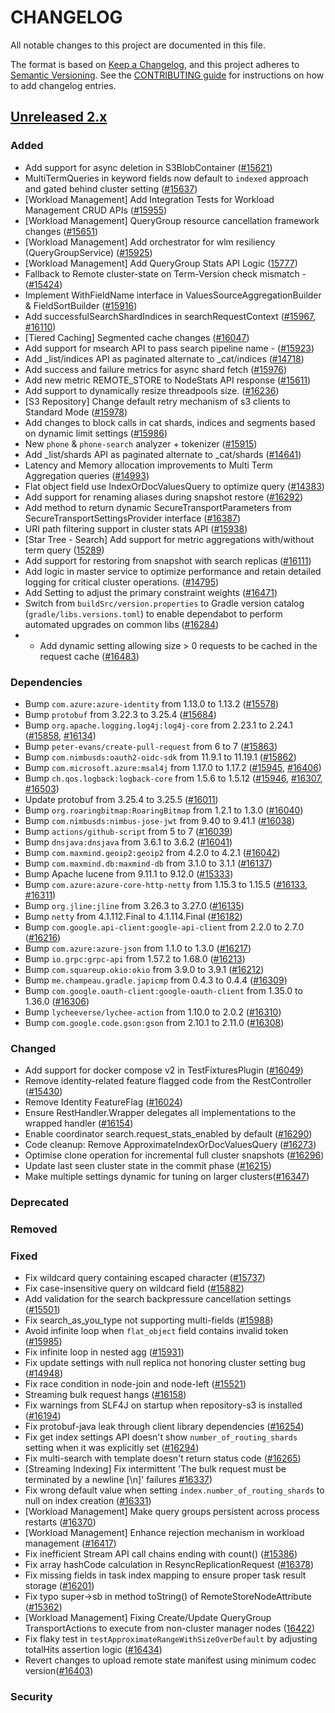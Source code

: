 # CHANGELOG
All notable changes to this project are documented in this file.

The format is based on [Keep a Changelog](https://keepachangelog.com/en/1.0.0/), and this project adheres to [Semantic Versioning](https://semver.org/spec/v2.0.0.html). See the [CONTRIBUTING guide](./CONTRIBUTING.md#Changelog) for instructions on how to add changelog entries.

## [Unreleased 2.x]
### Added
- Add support for async deletion in S3BlobContainer ([#15621](https://github.com/opensearch-project/OpenSearch/pull/15621))
- MultiTermQueries in keyword fields now default to `indexed` approach and gated behind cluster setting ([#15637](https://github.com/opensearch-project/OpenSearch/pull/15637))
- [Workload Management] Add Integration Tests for Workload Management CRUD APIs ([#15955](https://github.com/opensearch-project/OpenSearch/pull/15955))
- [Workload Management] QueryGroup resource cancellation framework changes ([#15651](https://github.com/opensearch-project/OpenSearch/pull/15651))
- [Workload Management] Add orchestrator for wlm resiliency (QueryGroupService) ([#15925](https://github.com/opensearch-project/OpenSearch/pull/15925))
- [Workload Management] Add QueryGroup Stats API Logic ([15777](https://github.com/opensearch-project/OpenSearch/pull/15777))
- Fallback to Remote cluster-state on Term-Version check mismatch - ([#15424](https://github.com/opensearch-project/OpenSearch/pull/15424))
- Implement WithFieldName interface in ValuesSourceAggregationBuilder & FieldSortBuilder ([#15916](https://github.com/opensearch-project/OpenSearch/pull/15916))
- Add successfulSearchShardIndices in searchRequestContext ([#15967](https://github.com/opensearch-project/OpenSearch/pull/15967), [#16110](https://github.com/opensearch-project/OpenSearch/pull/16110))
- [Tiered Caching] Segmented cache changes ([#16047](https://github.com/opensearch-project/OpenSearch/pull/16047))
- Add support for msearch API to pass search pipeline name - ([#15923](https://github.com/opensearch-project/OpenSearch/pull/15923))
- Add _list/indices API as paginated alternate to _cat/indices ([#14718](https://github.com/opensearch-project/OpenSearch/pull/14718))
- Add success and failure metrics for async shard fetch ([#15976](https://github.com/opensearch-project/OpenSearch/pull/15976))
- Add new metric REMOTE_STORE to NodeStats API response ([#15611](https://github.com/opensearch-project/OpenSearch/pull/15611))
- Add support to dynamically resize threadpools size. ([#16236](https://github.com/opensearch-project/OpenSearch/pull/16236))
- [S3 Repository] Change default retry mechanism of s3 clients to Standard Mode ([#15978](https://github.com/opensearch-project/OpenSearch/pull/15978))
- Add changes to block calls in cat shards, indices and segments based on dynamic limit settings ([#15986](https://github.com/opensearch-project/OpenSearch/pull/15986))
- New `phone` & `phone-search` analyzer + tokenizer ([#15915](https://github.com/opensearch-project/OpenSearch/pull/15915))
- Add _list/shards API as paginated alternate to _cat/shards ([#14641](https://github.com/opensearch-project/OpenSearch/pull/14641))
- Latency and Memory allocation improvements to Multi Term Aggregation queries ([#14993](https://github.com/opensearch-project/OpenSearch/pull/14993))
- Flat object field use IndexOrDocValuesQuery to optimize query ([#14383](https://github.com/opensearch-project/OpenSearch/issues/14383))
- Add support for renaming aliases during snapshot restore ([#16292](https://github.com/opensearch-project/OpenSearch/pull/16292))
- Add method to return dynamic SecureTransportParameters from SecureTransportSettingsProvider interface ([#16387](https://github.com/opensearch-project/OpenSearch/pull/16387))
- URI path filtering support in cluster stats API ([#15938](https://github.com/opensearch-project/OpenSearch/pull/15938))
- [Star Tree - Search] Add support for metric aggregations with/without term query ([15289](https://github.com/opensearch-project/OpenSearch/pull/15289))
- Add support for restoring from snapshot with search replicas ([#16111](https://github.com/opensearch-project/OpenSearch/pull/16111))
- Add logic in master service to optimize performance and retain detailed logging for critical cluster operations. ([#14795](https://github.com/opensearch-project/OpenSearch/pull/14795))
- Add Setting to adjust the primary constraint weights ([#16471](https://github.com/opensearch-project/OpenSearch/pull/16471))
- Switch from `buildSrc/version.properties` to Gradle version catalog (`gradle/libs.versions.toml`) to enable dependabot to perform automated upgrades on common libs ([#16284](https://github.com/opensearch-project/OpenSearch/pull/16284))
- - Add dynamic setting allowing size > 0 requests to be cached in the request cache ([#16483](https://github.com/opensearch-project/OpenSearch/pull/16483/files))

### Dependencies
- Bump `com.azure:azure-identity` from 1.13.0 to 1.13.2 ([#15578](https://github.com/opensearch-project/OpenSearch/pull/15578))
- Bump `protobuf` from 3.22.3 to 3.25.4 ([#15684](https://github.com/opensearch-project/OpenSearch/pull/15684))
- Bump `org.apache.logging.log4j:log4j-core` from 2.23.1 to 2.24.1 ([#15858](https://github.com/opensearch-project/OpenSearch/pull/15858), [#16134](https://github.com/opensearch-project/OpenSearch/pull/16134))
- Bump `peter-evans/create-pull-request` from 6 to 7 ([#15863](https://github.com/opensearch-project/OpenSearch/pull/15863))
- Bump `com.nimbusds:oauth2-oidc-sdk` from 11.9.1 to 11.19.1 ([#15862](https://github.com/opensearch-project/OpenSearch/pull/15862))
- Bump `com.microsoft.azure:msal4j` from 1.17.0 to 1.17.2 ([#15945](https://github.com/opensearch-project/OpenSearch/pull/15945), [#16406](https://github.com/opensearch-project/OpenSearch/pull/16406))
- Bump `ch.qos.logback:logback-core` from 1.5.6 to 1.5.12 ([#15946](https://github.com/opensearch-project/OpenSearch/pull/15946), [#16307](https://github.com/opensearch-project/OpenSearch/pull/16307), [#16503](https://github.com/opensearch-project/OpenSearch/pull/16503))
- Update protobuf from 3.25.4 to 3.25.5 ([#16011](https://github.com/opensearch-project/OpenSearch/pull/16011))
- Bump `org.roaringbitmap:RoaringBitmap` from 1.2.1 to 1.3.0 ([#16040](https://github.com/opensearch-project/OpenSearch/pull/16040))
- Bump `com.nimbusds:nimbus-jose-jwt` from 9.40 to 9.41.1 ([#16038](https://github.com/opensearch-project/OpenSearch/pull/16038))
- Bump `actions/github-script` from 5 to 7 ([#16039](https://github.com/opensearch-project/OpenSearch/pull/16039))
- Bump `dnsjava:dnsjava` from 3.6.1 to 3.6.2 ([#16041](https://github.com/opensearch-project/OpenSearch/pull/16041))
- Bump `com.maxmind.geoip2:geoip2` from 4.2.0 to 4.2.1 ([#16042](https://github.com/opensearch-project/OpenSearch/pull/16042))
- Bump `com.maxmind.db:maxmind-db` from 3.1.0 to 3.1.1 ([#16137](https://github.com/opensearch-project/OpenSearch/pull/16137))
- Bump Apache lucene from 9.11.1 to 9.12.0 ([#15333](https://github.com/opensearch-project/OpenSearch/pull/15333))
- Bump `com.azure:azure-core-http-netty` from 1.15.3 to 1.15.5 ([#16133](https://github.com/opensearch-project/OpenSearch/pull/16133), [#16311](https://github.com/opensearch-project/OpenSearch/pull/16311))
- Bump `org.jline:jline` from 3.26.3 to 3.27.0 ([#16135](https://github.com/opensearch-project/OpenSearch/pull/16135))
- Bump `netty` from 4.1.112.Final to 4.1.114.Final ([#16182](https://github.com/opensearch-project/OpenSearch/pull/16182))
- Bump `com.google.api-client:google-api-client` from 2.2.0 to 2.7.0 ([#16216](https://github.com/opensearch-project/OpenSearch/pull/16216))
- Bump `com.azure:azure-json` from 1.1.0 to 1.3.0 ([#16217](https://github.com/opensearch-project/OpenSearch/pull/16217))
- Bump `io.grpc:grpc-api` from 1.57.2 to 1.68.0 ([#16213](https://github.com/opensearch-project/OpenSearch/pull/16213))
- Bump `com.squareup.okio:okio` from 3.9.0 to 3.9.1 ([#16212](https://github.com/opensearch-project/OpenSearch/pull/16212))
- Bump `me.champeau.gradle.japicmp` from 0.4.3 to 0.4.4 ([#16309](https://github.com/opensearch-project/OpenSearch/pull/16309))
- Bump `com.google.oauth-client:google-oauth-client` from 1.35.0 to 1.36.0 ([#16306](https://github.com/opensearch-project/OpenSearch/pull/16306))
- Bump `lycheeverse/lychee-action` from 1.10.0 to 2.0.2 ([#16310](https://github.com/opensearch-project/OpenSearch/pull/16310))
- Bump `com.google.code.gson:gson` from 2.10.1 to 2.11.0 ([#16308](https://github.com/opensearch-project/OpenSearch/pull/16308))

### Changed
- Add support for docker compose v2 in TestFixturesPlugin ([#16049](https://github.com/opensearch-project/OpenSearch/pull/16049))
- Remove identity-related feature flagged code from the RestController ([#15430](https://github.com/opensearch-project/OpenSearch/pull/15430))
- Remove Identity FeatureFlag ([#16024](https://github.com/opensearch-project/OpenSearch/pull/16024))
- Ensure RestHandler.Wrapper delegates all implementations to the wrapped handler ([#16154](https://github.com/opensearch-project/OpenSearch/pull/16154))
- Enable coordinator search.request_stats_enabled by default ([#16290](https://github.com/opensearch-project/OpenSearch/pull/16290))
- Code cleanup: Remove ApproximateIndexOrDocValuesQuery ([#16273](https://github.com/opensearch-project/OpenSearch/pull/16273))
- Optimise clone operation for incremental full cluster snapshots ([#16296](https://github.com/opensearch-project/OpenSearch/pull/16296))
- Update last seen cluster state in the commit phase ([#16215](https://github.com/opensearch-project/OpenSearch/pull/16215))
- Make multiple settings dynamic for tuning on larger clusters([#16347](https://github.com/opensearch-project/OpenSearch/pull/16347))

### Deprecated

### Removed

### Fixed
- Fix wildcard query containing escaped character ([#15737](https://github.com/opensearch-project/OpenSearch/pull/15737))
- Fix case-insensitive query on wildcard field ([#15882](https://github.com/opensearch-project/OpenSearch/pull/15882))
- Add validation for the search backpressure cancellation settings ([#15501](https://github.com/opensearch-project/OpenSearch/pull/15501))
- Fix search_as_you_type not supporting multi-fields ([#15988](https://github.com/opensearch-project/OpenSearch/pull/15988))
- Avoid infinite loop when `flat_object` field contains invalid token ([#15985](https://github.com/opensearch-project/OpenSearch/pull/15985))
- Fix infinite loop in nested agg ([#15931](https://github.com/opensearch-project/OpenSearch/pull/15931))
- Fix update settings with null replica not honoring cluster setting bug ([#14948](https://github.com/opensearch-project/OpenSearch/pull/14948))
- Fix race condition in node-join and node-left ([#15521](https://github.com/opensearch-project/OpenSearch/pull/15521))
- Streaming bulk request hangs ([#16158](https://github.com/opensearch-project/OpenSearch/pull/16158))
- Fix warnings from SLF4J on startup when repository-s3 is installed ([#16194](https://github.com/opensearch-project/OpenSearch/pull/16194))
- Fix protobuf-java leak through client library dependencies ([#16254](https://github.com/opensearch-project/OpenSearch/pull/16254))
- Fix get index settings API doesn't show `number_of_routing_shards` setting when it was explicitly set ([#16294](https://github.com/opensearch-project/OpenSearch/pull/16294))
- Fix multi-search with template doesn't return status code ([#16265](https://github.com/opensearch-project/OpenSearch/pull/16265))
- [Streaming Indexing] Fix intermittent 'The bulk request must be terminated by a newline [\n]' failures [#16337](https://github.com/opensearch-project/OpenSearch/pull/16337))
- Fix wrong default value when setting `index.number_of_routing_shards` to null on index creation ([#16331](https://github.com/opensearch-project/OpenSearch/pull/16331))
- [Workload Management] Make query groups persistent across process restarts ([#16370](https://github.com/opensearch-project/OpenSearch/pull/16370))
- [Workload Management] Enhance rejection mechanism in workload management ([#16417](https://github.com/opensearch-project/OpenSearch/pull/16417))
- Fix inefficient Stream API call chains ending with count() ([#15386](https://github.com/opensearch-project/OpenSearch/pull/15386))
- Fix array hashCode calculation in ResyncReplicationRequest ([#16378](https://github.com/opensearch-project/OpenSearch/pull/16378))
- Fix missing fields in task index mapping to ensure proper task result storage ([#16201](https://github.com/opensearch-project/OpenSearch/pull/16201))
- Fix typo super->sb in method toString() of RemoteStoreNodeAttribute ([#15362](https://github.com/opensearch-project/OpenSearch/pull/15362))
- [Workload Management] Fixing Create/Update QueryGroup TransportActions to execute from non-cluster manager nodes ([16422](https://github.com/opensearch-project/OpenSearch/pull/16422))
- Fix flaky test in `testApproximateRangeWithSizeOverDefault` by adjusting totalHits assertion logic ([#16434](https://github.com/opensearch-project/OpenSearch/pull/16434#pullrequestreview-2386999409))
- Revert changes to upload remote state manifest using minimum codec version([#16403](https://github.com/opensearch-project/OpenSearch/pull/16403))

### Security

[Unreleased 2.x]: https://github.com/opensearch-project/OpenSearch/compare/2.17...2.x
